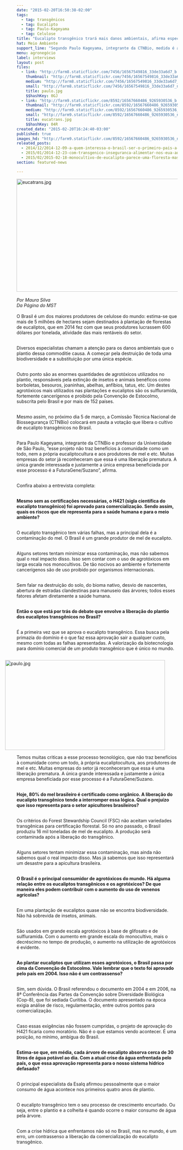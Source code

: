 ```yaml
---
date: "2015-02-20T16:50:38-02:00"
tags:
  - tag: transgênicos
  - tag: Eucalipto
  - tag: Paulo-Kageyama
  - tag: Celulose
title: "Eucalipto transgênico trará mais danos ambientais, afirma especialista"
hat: Meio Ambiente
support_line: "Segundo Paulo Kageyama, integrante da CTNBio, medida é apressada e visa apenas interesses empresariais. "
menu: agronegócio
label: interviews
layout: post
files:
  - link: "http://farm8.staticflickr.com/7456/16567549816_33de33a6d7_b.jpg"
    thumbnail: "http://farm8.staticflickr.com/7456/16567549816_33de33a6d7_t.jpg"
    medium: "http://farm8.staticflickr.com/7456/16567549816_33de33a6d7_z.jpg"
    small: "http://farm8.staticflickr.com/7456/16567549816_33de33a6d7_n.jpg"
    title: paulo.jpg
    $$hashKey: 0GJ
  - link: "http://farm9.staticflickr.com/8592/16567660486_9265930536_b.jpg"
    thumbnail: "http://farm9.staticflickr.com/8592/16567660486_9265930536_t.jpg"
    medium: "http://farm9.staticflickr.com/8592/16567660486_9265930536_z.jpg"
    small: "http://farm9.staticflickr.com/8592/16567660486_9265930536_n.jpg"
    title: eucatrans.jpg
    $$hashKey: 04R
created_date: "2015-02-20T16:24:40-03:00"
published: true
images_hd: "http://farm9.staticflickr.com/8592/16567660486_9265930536_n.jpg"
releated_posts:
  - 2014/12/2014-12-09-a-quem-interessa-o-brasil-ser-o-primeiro-pais-a-liberar-eucalipto-transgenico.md
  - 2015/01/2014-12-23-com-transgenico-inseguranca-alimentar-nos-eua-aumentou-em-57.md
  - 2015/02/2015-02-18-monocultivo-de-eucalipto-parece-uma-floresta-mas-nao-e.md
section: featured-news

---
```

<p><img alt="eucatrans.jpg" height="353" src="http://farm9.staticflickr.com/8592/16567660486_9265930536_b.jpg" width="530" /><br />
<br />
<em>Por Maura Silva<br />
Da P&aacute;gina do MST</em><br />
<br />
O Brasil &eacute; um dos maiores produtores de celulose do mundo: estima-se que mais de 5 milh&otilde;es de hectares sejam destinados &agrave; planta&ccedil;&atilde;o de florestas de eucaliptos, que em 2014 fez com que seus produtores lucrassem 600 d&oacute;lares por tonelada, atividade das mais rent&aacute;veis do setor.</p>

<p><br />
Diversos especialistas chamam a aten&ccedil;&atilde;o para os danos ambientais que o plantio dessa commoditie causa. A come&ccedil;ar pela destrui&ccedil;&atilde;o de toda uma biodiversidade e a substitui&ccedil;&atilde;o por uma &uacute;nica esp&eacute;cie.</p>

<p><br />
Outro ponto s&atilde;o as enormes quantidades de agrot&oacute;xicos utilizados no plantio, respons&aacute;veis pela extin&ccedil;&atilde;o de insetos e animais ben&eacute;ficos como borboletas, besouros, joaninhas, abelhas, anf&iacute;bios, tatus, etc. Um destes agrot&oacute;xicos mais utilizados nas planta&ccedil;&otilde;es e eucaliptos s&atilde;o os sulfluramida, fortemente cancer&iacute;genos e proibido pela Conven&ccedil;&atilde;o de Estocolmo, subscrita pelo Brasil e por mais de 152 pa&iacute;ses.</p>

<p><br />
Mesmo assim, no pr&oacute;ximo dia 5 de mar&ccedil;o, a Comiss&atilde;o T&eacute;cnica Nacional de Biosseguran&ccedil;a (CTNBio) colocar&aacute; em pauta a vota&ccedil;&atilde;o que libera o cultivo de eucalipto transg&ecirc;nicos no Brasil.</p>

<p><br />
Para Paulo Kageyama, integrante da CTNBio e professor da Universidade de S&atilde;o Paulo, &ldquo;esse projeto n&atilde;o traz benef&iacute;cios &agrave; comunidade como um todo, nem a pr&oacute;pria eucaliptocultura e aos produtores de mel e etc. Muitas empresas do setor j&aacute; reconheceram que essa &eacute; uma libera&ccedil;&atilde;o prematura. A &uacute;nica grande interessada e justamente a &uacute;nica empresa beneficiada por esse processo &eacute; a FuturaGene/Suzano&rdquo;, afirma.</p>

<p><br />
Confira abaixo a entrevista completa:</p>

<p><br />
<strong>Mesmo sem as certifica&ccedil;&otilde;es necess&aacute;rias, o H421 (sigla cient&iacute;fica do eucalipto transg&ecirc;nico) foi aprovado para comercializa&ccedil;&atilde;o. Sendo assim, quais os riscos que ele representa para a sa&uacute;de humana e para o meio ambiente?</strong></p>

<p><br />
O eucalipto transg&ecirc;nico tem v&aacute;rias falhas, mas a principal dela &eacute; a contamina&ccedil;&atilde;o do mel. O Brasil &eacute; um grande produtor de mel de eucalipto.</p>

<p><br />
Alguns setores tentam minimizar essa contamina&ccedil;&atilde;o, mas n&atilde;o sabemos qual o real impacto disso. Isso sem contar com o uso de agrot&oacute;xicos em larga escala nos monocultivos. De t&atilde;o nocivos ao ambiente e fortemente cancer&iacute;genos s&atilde;o de uso proibido por organismos internacionais.</p>

<p><br />
Sem falar na destrui&ccedil;&atilde;o do solo, do bioma nativo, desvio de nascentes, abertura de estradas clandestinas para manuseio das &aacute;rvores; todos esses fatores afetam diretamente a sa&uacute;de humana.</p>

<p><br />
<strong>Ent&atilde;o o que est&aacute; por tr&aacute;s do debate que envolve a libera&ccedil;&atilde;o do plantio dos eucaliptos transg&ecirc;nicos no Brasil?</strong></p>

<p><br />
&Eacute; a primeira vez que se aprova o eucalipto transg&ecirc;nico. Essa busca pela primazia do dom&iacute;nio &eacute; o que faz essa aprova&ccedil;&atilde;o sair a qualquer custo, mesmo com todas as falhas apresentadas. A valoriza&ccedil;&atilde;o da biotecnologia para dom&iacute;nio comercial de um produto transg&ecirc;nico que &eacute; &uacute;nico no mundo.</p>

<figure class="image" style="float:right"><img alt="paulo.jpg" height="281" src="http://farm8.staticflickr.com/7456/16567549816_33de33a6d7_b.jpg" width="500" />
<figcaption></figcaption>
</figure>

<p><br />
Temos muitas criticas a esse processo tecnol&oacute;gico, que n&atilde;o traz benef&iacute;cios &agrave; comunidade como um todo, &agrave; pr&oacute;pria eucaliptocultura, aos produtores de mel e etc. Muitas empresas do setor j&aacute; reconheceram que essa &eacute; uma libera&ccedil;&atilde;o prematura. A &uacute;nica grande interessada e justamente a &uacute;nica empresa beneficiada por esse processo &eacute; a FuturaGene/Suzano.</p>

<p><br />
<strong>Hoje, 80% do mel brasileiro &eacute; certificado como org&acirc;nico. A libera&ccedil;&atilde;o do eucalipto transg&ecirc;nico tende a interromper essa l&oacute;gica. Qual o preju&iacute;zo que&nbsp;isso representa para o setor apicultores brasileiros?</strong></p>

<p><br />
Os crit&eacute;rios do Forest Stewardship Council (FSC) n&atilde;o aceitam variedades transg&ecirc;nicas para certifica&ccedil;&atilde;o florestal. S&oacute; no ano passado, o Brasil produziu 16 mil toneladas de mel de eucalipto. A produ&ccedil;&atilde;o ser&aacute; contaminada ap&oacute;s a libera&ccedil;&atilde;o do transg&ecirc;nico.</p>

<p><br />
Alguns setores tentam minimizar essa contamina&ccedil;&atilde;o, mas ainda n&atilde;o sabemos qual o real impacto disso. Mas j&aacute; sabemos que isso representar&aacute; um desastre para a apicultura brasileira.</p>

<p><br />
<strong>O Brasil &eacute; o principal consumidor de agrot&oacute;xicos do mundo. H&aacute; alguma rela&ccedil;&atilde;o entre os eucaliptos transg&ecirc;nicos e os agrot&oacute;xicos? De que maneira eles podem contribuir com o aumento do uso de venenos agr&iacute;colas?</strong></p>

<p><br />
Em uma planta&ccedil;&atilde;o de eucaliptos quase n&atilde;o se encontra biodiversidade. N&atilde;o h&aacute; sobrevida de insetos, animais.</p>

<p><br />
S&atilde;o usados em grande escala agrot&oacute;xicos &agrave; base de glifosato e de sulfluramida. Com o aumento em grande escala do monocultivo, mais o decr&eacute;scimo no tempo de produ&ccedil;&atilde;o, o aumento na utiliza&ccedil;&atilde;o de agrot&oacute;xicos &eacute; evidente.</p>

<p><br />
<strong>Ao plantar eucaliptos que utilizam esses agrot&oacute;xicos, o Brasil passa por cima da Conven&ccedil;&atilde;o de Estocolmo. Vale lembrar que o texto foi aprovado pelo pa&iacute;s em 2004. Isso n&atilde;o &eacute; um contrassenso?</strong></p>

<p><br />
Sim, sem d&uacute;vida. O Brasil referendou o documento em 2004 e em 2006, na 8&ordf; Confer&ecirc;ncia das Partes da Conven&ccedil;&atilde;o sobre Diversidade Biol&oacute;gica (Cop-8), que foi sediada Curitiba. O documento apresentado na &eacute;poca exigia an&aacute;lise de risco, regulamenta&ccedil;&atilde;o, entre outros pontos para comercializa&ccedil;&atilde;o.</p>

<p><br />
Caso essas exig&ecirc;ncias n&atilde;o fossem cumpridas, o projeto de aprova&ccedil;&atilde;o do H421 ficaria como morat&oacute;rio. N&atilde;o &eacute; o que estamos vendo acontecer. &Eacute; uma posi&ccedil;&atilde;o, no m&iacute;nimo, amb&iacute;gua do Brasil. &nbsp;<br />
&nbsp;</p>

<p><strong>Estima-se que, em m&eacute;dia, cada &aacute;rvore de eucalipto absorva cerca de 30 litros de &aacute;gua pot&aacute;vel ao dia. Com a atual crise da &aacute;gua enfrentada pelo pa&iacute;s, o que essa aprova&ccedil;&atilde;o representa para o nosso sistema h&iacute;drico defasado?</strong></p>

<p><br />
O principal especialista da Esalq afirmou pessoalmente que o maior consumo de &aacute;gua acontece nos primeiros quatro anos de plantio.</p>

<p><br />
O eucalipto transg&ecirc;nico tem o seu processo de crescimento encurtado. Ou seja, entre o plantio e a colheita &eacute; quando ocorre o maior consumo de &aacute;gua pela &aacute;rvore.</p>

<p><br />
Com a crise h&iacute;drica que enfrentamos n&atilde;o s&oacute; no Brasil, mas no mundo, &eacute; um erro, um contrassenso a libera&ccedil;&atilde;o da comercializa&ccedil;&atilde;o do eucalipto transg&ecirc;nico.</p>
